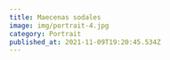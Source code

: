 ```yaml
---
title: Maecenas sodales
image: img/portrait-4.jpg
category: Portrait
published_at: 2021-11-09T19:20:45.534Z
---
```

